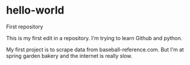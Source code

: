 # hello-world
First repository

This is my first edit in a repository. I'm trying to learn Github and python.

My first project is to scrape data from baseball-reference.com. But I'm at spring garden bakery and the internet is really slow.
